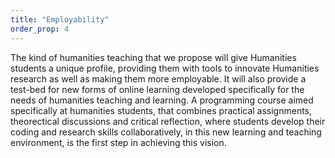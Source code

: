 ```yaml
---
title: "Employability"
order_prop: 4
---
```


The kind of humanities teaching that we propose will give Humanities students a unique profile, providing them with tools to innovate Humanities research as well as making them more employable. It will also provide a test-bed for new forms of online learning developed specifically for the needs of humanities teaching and learning. A programming course aimed specifically at humanities students, that combines practical assignments, theorectical discussions and critical reflection, where students develop their coding and research skills collaboratively, in this new learning and teaching environment, is the first step in achieving this vision.
